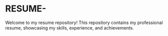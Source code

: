 # RESUME-
Welcome to my resume repository! This repository contains my professional resume, showcasing my skills, experience, and achievements.
